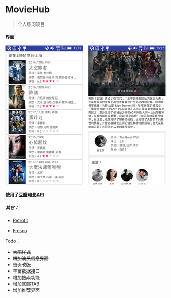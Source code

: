 # MovieHub
> 个人练习项目

#### 界面

![截图](./screenshot.png)

#### 使用了[豆瓣电影API](https://developers.douban.com/wiki/?title=movie_v2 "movie_v2")

##### 其它：
* [Retrofit](http://square.github.io/retrofit/)

* [Fresco](https://github.com/facebook/fresco)

Todo：
* ~~大图样式~~
* ~~增加演员信息界面~~
* ~~首页改版~~
* 丰富数据接口
* 增加搜索功能
* 增加底部TAB
* 增加推荐界面
